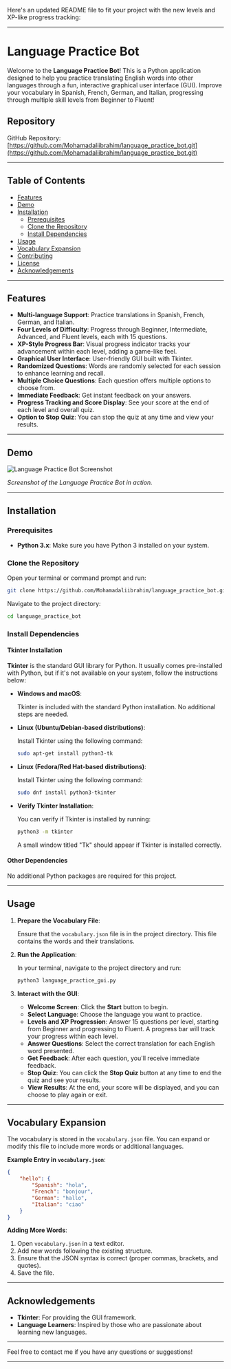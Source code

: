 Here's an updated README file to fit your project with the new levels and XP-like progress tracking:

---

# Language Practice Bot

Welcome to the **Language Practice Bot**! This is a Python application designed to help you practice translating English words into other languages through a fun, interactive graphical user interface (GUI). Improve your vocabulary in Spanish, French, German, and Italian, progressing through multiple skill levels from Beginner to Fluent!

## Repository

GitHub Repository: [https://github.com/Mohamadaliibrahim/language_practice_bot.git](https://github.com/Mohamadaliibrahim/language_practice_bot.git)

---

## Table of Contents

- [Features](#features)
- [Demo](#demo)
- [Installation](#installation)
  - [Prerequisites](#prerequisites)
  - [Clone the Repository](#clone-the-repository)
  - [Install Dependencies](#install-dependencies)
- [Usage](#usage)
- [Vocabulary Expansion](#vocabulary-expansion)
- [Contributing](#contributing)
- [License](#license)
- [Acknowledgements](#acknowledgements)

---

## Features

- **Multi-language Support**: Practice translations in Spanish, French, German, and Italian.
- **Four Levels of Difficulty**: Progress through Beginner, Intermediate, Advanced, and Fluent levels, each with 15 questions.
- **XP-Style Progress Bar**: Visual progress indicator tracks your advancement within each level, adding a game-like feel.
- **Graphical User Interface**: User-friendly GUI built with Tkinter.
- **Randomized Questions**: Words are randomly selected for each session to enhance learning and recall.
- **Multiple Choice Questions**: Each question offers multiple options to choose from.
- **Immediate Feedback**: Get instant feedback on your answers.
- **Progress Tracking and Score Display**: See your score at the end of each level and overall quiz.
- **Option to Stop Quiz**: You can stop the quiz at any time and view your results.

---

## Demo

![Language Practice Bot Screenshot](screenshot.png)

*Screenshot of the Language Practice Bot in action.*

---

## Installation

### Prerequisites

- **Python 3.x**: Make sure you have Python 3 installed on your system.

### Clone the Repository

Open your terminal or command prompt and run:

```bash
git clone https://github.com/Mohamadaliibrahim/language_practice_bot.git
```

Navigate to the project directory:

```bash
cd language_practice_bot
```

### Install Dependencies

#### Tkinter Installation

**Tkinter** is the standard GUI library for Python. It usually comes pre-installed with Python, but if it's not available on your system, follow the instructions below:

- **Windows and macOS**:

  Tkinter is included with the standard Python installation. No additional steps are needed.

- **Linux (Ubuntu/Debian-based distributions)**:

  Install Tkinter using the following command:

  ```bash
  sudo apt-get install python3-tk
  ```

- **Linux (Fedora/Red Hat-based distributions)**:

  Install Tkinter using the following command:

  ```bash
  sudo dnf install python3-tkinter
  ```

- **Verify Tkinter Installation**:

  You can verify if Tkinter is installed by running:

  ```bash
  python3 -m tkinter
  ```

  A small window titled "Tk" should appear if Tkinter is installed correctly.

#### Other Dependencies

No additional Python packages are required for this project.

---

## Usage

1. **Prepare the Vocabulary File**:

   Ensure that the `vocabulary.json` file is in the project directory. This file contains the words and their translations.

2. **Run the Application**:

   In your terminal, navigate to the project directory and run:

   ```bash
   python3 language_practice_gui.py
   ```

3. **Interact with the GUI**:

   - **Welcome Screen**: Click the **Start** button to begin.
   - **Select Language**: Choose the language you want to practice.
   - **Levels and XP Progression**: Answer 15 questions per level, starting from Beginner and progressing to Fluent. A progress bar will track your progress within each level.
   - **Answer Questions**: Select the correct translation for each English word presented.
   - **Get Feedback**: After each question, you'll receive immediate feedback.
   - **Stop Quiz**: You can click the **Stop Quiz** button at any time to end the quiz and see your results.
   - **View Results**: At the end, your score will be displayed, and you can choose to play again or exit.

---

## Vocabulary Expansion

The vocabulary is stored in the `vocabulary.json` file. You can expand or modify this file to include more words or additional languages.

**Example Entry in `vocabulary.json`**:

```json
{
    "hello": {
        "Spanish": "hola",
        "French": "bonjour",
        "German": "hallo",
        "Italian": "ciao"
    }
}
```

**Adding More Words**:

1. Open `vocabulary.json` in a text editor.
2. Add new words following the existing structure.
3. Ensure that the JSON syntax is correct (proper commas, brackets, and quotes).
4. Save the file.

---

## Acknowledgements

- **Tkinter**: For providing the GUI framework.
- **Language Learners**: Inspired by those who are passionate about learning new languages.

---

Feel free to contact me if you have any questions or suggestions!

---
